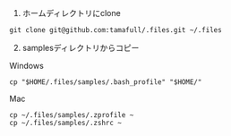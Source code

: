 1. ホームディレクトリにclone
```
git clone git@github.com:tamafull/.files.git ~/.files
```
2. samplesディレクトリからコピー

Windows
```
cp "$HOME/.files/samples/.bash_profile" "$HOME/"
```

Mac
```
cp ~/.files/samples/.zprofile ~
cp ~/.files/samples/.zshrc ~
```
